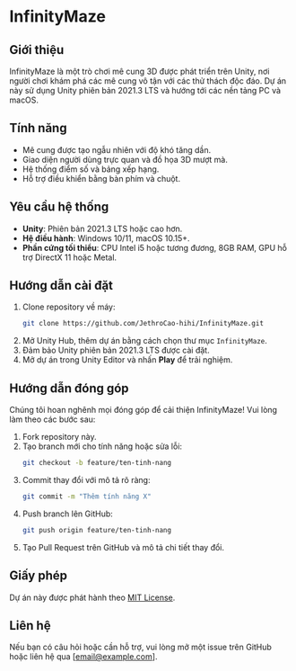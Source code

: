 # InfinityMaze

## Giới thiệu
InfinityMaze là một trò chơi mê cung 3D được phát triển trên Unity, nơi người chơi khám phá các mê cung vô tận với các thử thách độc đáo. Dự án này sử dụng Unity phiên bản 2021.3 LTS và hướng tới các nền tảng PC và macOS.

## Tính năng
- Mê cung được tạo ngẫu nhiên với độ khó tăng dần.
- Giao diện người dùng trực quan và đồ họa 3D mượt mà.
- Hệ thống điểm số và bảng xếp hạng.
- Hỗ trợ điều khiển bằng bàn phím và chuột.

## Yêu cầu hệ thống
- **Unity**: Phiên bản 2021.3 LTS hoặc cao hơn.
- **Hệ điều hành**: Windows 10/11, macOS 10.15+.
- **Phần cứng tối thiểu**: CPU Intel i5 hoặc tương đương, 8GB RAM, GPU hỗ trợ DirectX 11 hoặc Metal.

## Hướng dẫn cài đặt
1. Clone repository về máy:
   ```bash
   git clone https://github.com/JethroCao-hihi/InfinityMaze.git
   ```
2. Mở Unity Hub, thêm dự án bằng cách chọn thư mục `InfinityMaze`.
3. Đảm bảo Unity phiên bản 2021.3 LTS được cài đặt.
4. Mở dự án trong Unity Editor và nhấn **Play** để trải nghiệm.

## Hướng dẫn đóng góp
Chúng tôi hoan nghênh mọi đóng góp để cải thiện InfinityMaze! Vui lòng làm theo các bước sau:
1. Fork repository này.
2. Tạo branch mới cho tính năng hoặc sửa lỗi:
   ```bash
   git checkout -b feature/ten-tinh-nang
   ```
3. Commit thay đổi với mô tả rõ ràng:
   ```bash
   git commit -m "Thêm tính năng X"
   ```
4. Push branch lên GitHub:
   ```bash
   git push origin feature/ten-tinh-nang
   ```
5. Tạo Pull Request trên GitHub và mô tả chi tiết thay đổi.

## Giấy phép
Dự án này được phát hành theo [MIT License](LICENSE).

## Liên hệ
Nếu bạn có câu hỏi hoặc cần hỗ trợ, vui lòng mở một issue trên GitHub hoặc liên hệ qua [email@example.com].
